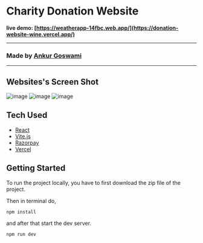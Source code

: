 # Charity Donation Website

**live demo: [https://weatherapp-14fbc.web.app/](https://donation-website-wine.vercel.app/)**

---

### Made by [Ankur Goswami](https://www.linkedin.com/in/ankur-goswami-323767233/)

---

## Websites's Screen Shot

![image](https://github.com/AnkurG2002/donation-website/assets/102753833/151c0bc3-1f23-4539-bea7-b9c82062f99c)
![image](https://github.com/AnkurG2002/donation-website/assets/102753833/41d636c0-0be6-4b73-871e-ff6dc75081d5)
![image](https://github.com/AnkurG2002/donation-website/assets/102753833/7808ab6a-d9f9-485d-a717-d8b72c1765de)

## Tech Used

- [React](https://reactjs.org/)
- [Vite.js](https://vitejs.dev/)
- [Razorpay](https://razorpay.com/)
- [Vercel](https://vercel.com/)

## Getting Started

To run the project locally, you have to first download the zip file of the project.

Then in terminal do,

```shell
npm install
```

and after that start the dev server.

```shell
npm run dev
```

